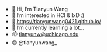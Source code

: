 - 👋 Hi, I’m Tianyun Wang
- 👀 I’m interested in HCI & IxD :)
- 💞️ https://tianyunwang0421.github.io/
- 🌱 I’m currently learning a lot...
- 📫 tianyunw@uchicago.edu
- 😊 @tianyunwang_

<!---
TianyunWang0421/TianyunWang0421 is a ✨ special ✨ repository because its `README.md` (this file) appears on your GitHub profile.
You can click the Preview link to take a look at your changes.
--->

<!-- [![Top Langs](https://github-readme-stats.vercel.app/api/top-langs/?username=TianyunWang0421)](https://github.com/TianyunWang0421/github-readme-stats)
 -->
